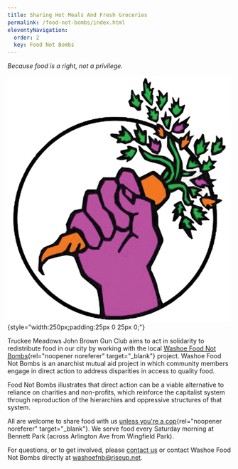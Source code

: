 ```yaml
---
title: Sharing Hot Meals And Fresh Groceries
permalink: /food-not-bombs/index.html
eleventyNavigation:
  order: 2
  key: Food Not Bombs
---
```

*Because food is a right, not a privilege.*

![](/static/img/food-not-bombs.png){style="width:250px;padding:25px 0 25px 0;"}

Truckee Meadows John Brown Gun Club aims to act in solidarity to redistribute food in our city by working with the local [Washoe Food Not Bombs](https://twitter.com/WashoeFNB){rel="noopener noreferer" target="_blank"} project. Washoe Food Not Bombs is an anarchist mutual aid project in which community members engage in direct action to address disparities in access to quality food.

Food Not Bombs illustrates that direct action can be a viable alternative to reliance on charities and non-profits, which reinforce the capitalist system through reproduction of the hierarchies and oppressive structures of that system.

All are welcome to share food with us [unless you're a cop](http://aworldwithoutpolice.org/){rel="noopener noreferer" target="_blank"}. We serve food every Saturday morning at Bennett Park (across Arlington Ave from Wingfield Park).

For questions, or to get involved, please [contact us](/contact/) or contact Washoe Food Not Bombs directly at [washoefnb@riseup.net](mailto:washoefnb@riseup.net).
